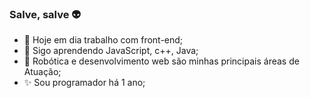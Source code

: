### Salve, salve 👽

- 🔭 Hoje em dia trabalho com front-end;
- 🌱 Sigo aprendendo JavaScript, c++, Java;
- 🎈 Robótica e desenvolvimento web são minhas principais áreas de Atuação;
- ✨ Sou programador há 1 ano;
